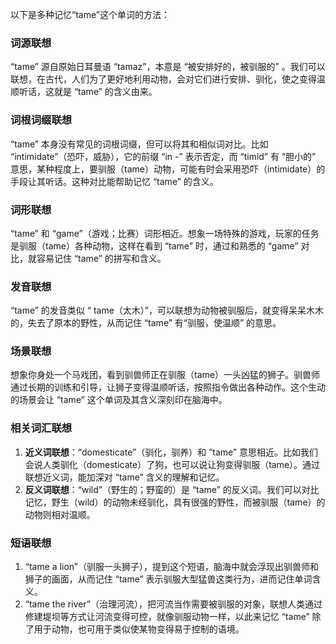 以下是多种记忆“tame”这个单词的方法：

### 词源联想
“tame” 源自原始日耳曼语 “tamaz”，本意是 “被安排好的，被驯服的” 。我们可以联想，在古代，人们为了更好地利用动物，会对它们进行安排、驯化，使之变得温顺听话，这就是 “tame” 的含义由来。

### 词根词缀联想
“tame” 本身没有常见的词根词缀，但可以将其和相似词对比。比如 “intimidate”（恐吓，威胁），它的前缀 “in -” 表示否定，而 “timid” 有 “胆小的” 意思，某种程度上，要驯服（tame）动物，可能有时会采用恐吓（intimidate）的手段让其听话。这种对比能帮助记忆 “tame” 的含义。

### 词形联想
“tame” 和 “game”（游戏；比赛）词形相近。想象一场特殊的游戏，玩家的任务是驯服（tame）各种动物，这样在看到 “tame” 时，通过和熟悉的 “game” 对比，就容易记住 “tame” 的拼写和含义。

### 发音联想
“tame” 的发音类似 “ tame（太木）”，可以联想为动物被驯服后，就变得呆呆木木的，失去了原本的野性，从而记住 “tame” 有“驯服，使温顺” 的意思。

### 场景联想
想象你身处一个马戏团，看到驯兽师正在驯服（tame）一头凶猛的狮子。驯兽师通过长期的训练和引导，让狮子变得温顺听话，按照指令做出各种动作。这个生动的场景会让 “tame” 这个单词及其含义深刻印在脑海中。

### 相关词汇联想
1. **近义词联想**：“domesticate”（驯化，驯养）和 “tame” 意思相近。比如我们会说人类驯化（domesticate）了狗，也可以说让狗变得驯服（tame）。通过联想近义词，能加深对 “tame” 含义的理解和记忆。
2. **反义词联想**：“wild”（野生的；野蛮的）是 “tame” 的反义词。我们可以对比记忆，野生（wild）的动物未经驯化，具有很强的野性，而被驯服（tame）的动物则相对温顺。

### 短语联想
1. “tame a lion”（驯服一头狮子），提到这个短语，脑海中就会浮现出驯兽师和狮子的画面，从而记住 “tame” 表示驯服大型猛兽这类行为，进而记住单词含义。
2. “tame the river”（治理河流），把河流当作需要被驯服的对象，联想人类通过修建堤坝等方式让河流变得可控，就像驯服动物一样，以此来记忆 “tame” 除了用于动物，也可用于类似使某物变得易于控制的语境。 